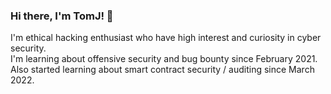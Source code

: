 ### Hi there, I'm TomJ! 👋

I'm ethical hacking enthusiast who have high interest and curiosity in cyber security.  
I'm learning about offensive security and bug bounty since February 2021.  
Also started learning about smart contract security / auditing since March 2022.

<!--
**TomJ-BB/TomJ-BB** is a ✨ _special_ ✨ repository because its `README.md` (this file) appears on your GitHub profile.

Here are some ideas to get you started:

- 🔭 I’m currently working on ...
- 🌱 I’m currently learning ...
- 👯 I’m looking to collaborate on ...
- 🤔 I’m looking for help with ...
- 💬 Ask me about ...
- 📫 How to reach me: ...
- 😄 Pronouns: ...
- ⚡ Fun fact: ...
-->
